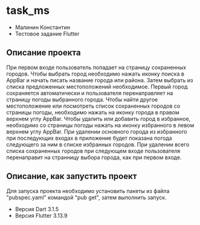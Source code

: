 # task_ms

- Малинин Константин
- Тестовое задание Flutter

## Описание проекта

При первом входе пользователь попадает на страницу сохраненных городов. Чтобы выбрать город
необходимо нажать иконку поиска в AppBar и начать писать название города или района. Затем выбрать
из списка предложенных местоположений необходимое. Первый город сохраняется автоматически и
пользователя перенаправляет на страницу погоды выбранного города. Чтобы найти другое местоположение
или посмотреть список сохраненных городов со страницы погоды, необходимо нажать на иконку города в
правом верхнем углу AppBar. Чтобы удалить или добавить город в избранное, необходимо со страницы
погоды нажать на иконку избранного в левом верхнем углу AppBar. При удалении основного города из
избранного при последующих входах в приложение будет показана погода следующего за ним в списке
избранных городов. При удалении всего списка сохраненных городов при следующем входе пользователя
перенаправит на странницу выбора города, как при первом входе.

## Описание, как запустить проект

Для запуска проекта необходимо установить пакеты из файла "pubspec.yaml" командой "pub get", затем выполнить запуск.

- Версия Dart 3.1.5
- Версия Flutter 3.13.9
